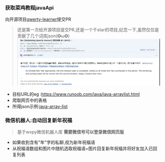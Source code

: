 ### 获取菜鸡教程javaApi
向开源项目[qwerty-learner](https://github.com/Kaiyiwing/qwerty-learner)提交PR
> 还是第一次给开源项目提交PR,还是一个千star的项目,纪念一下,虽然仅仅是贡献了几个词库json(✪ω✪)
>![image001](./res/001.png)
* 目标URL的eg :https://www.runoob.com/java/java-arraylist.html
* 爬取网页中的表格
* 所得json示例:[java-array-list](./菜鸟教程javaDocs爬取/java-arraylist.json)
### 微信机器人:自动回复新年祝福
> 基于wxpy微信机器人库
> **需要微信号可以登录微信网页版**
* 如果收到含有"年"字的私聊,视为新年祝福语
* 从祝福语数组和图片中随机选取祝福语+图片回复新年祝福并将好友加入已回复列表


